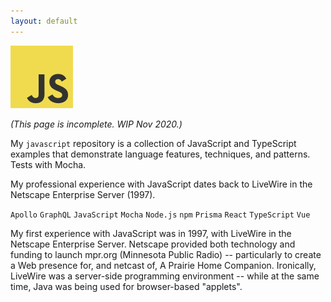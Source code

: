 ```yaml
---
layout: default
---
```


![JavaScript](../img/small-logo-100px-javascript.png)

_(This page is incomplete. WIP Nov 2020.)_

My `javascript` repository is a collection of JavaScript and TypeScript examples that demonstrate language features, techniques, and patterns. Tests with Mocha.
                              
My professional experience with JavaScript dates back to LiveWire in the Netscape Enterprise Server (1997).
                              
`Apollo` `GraphQL` `JavaScript` `Mocha` `Node.js` `npm` `Prisma` `React` `TypeScript` `Vue`

My first experience with JavaScript was in 1997, with LiveWire in the Netscape Enterprise Server. Netscape provided both technology and funding to launch mpr.org (Minnesota Public Radio) -- particularly to create a Web presence for, and netcast of, A Prairie Home Companion. Ironically, LiveWire was a server-side programming environment -- while at the same time, Java was being used for browser-based "applets".


